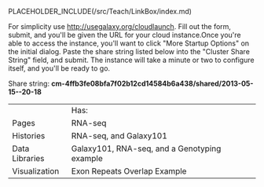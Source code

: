 PLACEHOLDER_INCLUDE(/src/Teach/LinkBox/index.md)

For simplicity use http://usegalaxy.org/cloudlaunch.  Fill out the form, submit, and you'll be given the URL for your cloud instance.Once you're able to access the instance, you'll want to click "More Startup Options" on the initial dialog.  Paste the share string listed below into the "Cluster Share String" field, and submit.  The instance will take a minute or two to configure itself, and you'll be ready to go.

Share string:
**cm-4ffb3fe08bfa7f02b12cd14584b6a438/shared/2013-05-15--20-18**

<table>
  <tr>
    <td> </td>
    <td> Has:</td>
  </tr>
  <tr>
    <td> Pages </td>
    <td> RNA-seq</td>
  </tr>
  <tr>
    <td> Histories </td>
    <td> RNA-seq, and Galaxy101</td>
  </tr>
  <tr>
    <td> Data Libraries </td>
    <td> Galaxy101, RNA-seq, and a Genotyping example</td>
  </tr>
  <tr>
    <td> Visualization </td>
    <td> Exon Repeats Overlap Example</td>
  </tr>
</table>

